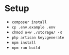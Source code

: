# Setup

- ``composer install``
- ``cp .env.example .env``
- ``chmod o+w ./storage/ -R``
- ``php artisan key:generate``
- ``npm install``
- ``npm run build``
